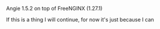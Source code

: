 Angie 1.5.2 on top of FreeNGINX (1.27.1)</P>

If this is a thing I will continue, for now it's just because I can

